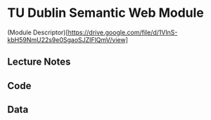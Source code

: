 # TU Dublin Semantic Web Module

(Module Descriptor)[https://drive.google.com/file/d/1VlnS-kbH59NmU22s9e0SgaoSJZIFlQmV/view]

## Lecture Notes

## Code

## Data
